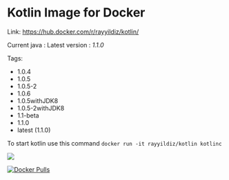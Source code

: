 Kotlin Image for Docker
===

Link: https://hub.docker.com/r/rayyildiz/kotlin/

Current java : Latest version : *1.1.0*

Tags:
* 1.0.4
* 1.0.5
* 1.0.5-2
* 1.0.6
* 1.0.5withJDK8
* 1.0.5-2withJDK8
* 1.1-beta
* 1.1.0
* latest (1.1.0)


To start kotlin use this command ```docker run -it rayyildiz/kotlin kotlinc``` 

[![](https://images.microbadger.com/badges/image/rayyildiz/kotlin.svg)](https://microbadger.com/images/rayyildiz/kotlin "Get your own image badge on microbadger.com")


[![Docker Pulls](https://img.shields.io/docker/pulls/rayyildiz/kotlin.svg)](https://hub.docker.com/r/rayyildiz/kotlin/)
